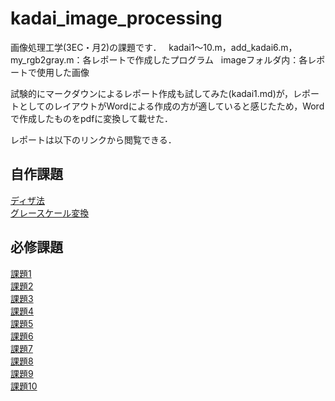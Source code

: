 # kadai_image_processing
画像処理工学(3EC・月2)の課題です．
  
kadai1～10.m，add_kadai6.m，my_rgb2gray.m：各レポートで作成したプログラム  
imageフォルダ内：各レポートで使用した画像  

試験的にマークダウンによるレポート作成も試してみた(kadai1.md)が，レポートとしてのレイアウトがWordによる作成の方が適していると感じたため，Wordで作成したものをpdfに変換して載せた．

レポートは以下のリンクから閲覧できる．

## 自作課題
[ディザ法](/report/add_kadai6.pdf)  
[グレースケール変換](/report/add_mono.pdf)
## 必修課題
[課題1](/report/kadai1.pdf)  
[課題2](/report/kadai2.pdf)  
[課題3](/report/kadai3.pdf)  
[課題4](/report/kadai4.pdf)  
[課題5](/report/kadai5.pdf)   
[課題6](/report/kadai6.pdf)  
[課題7](/report/kadai7.pdf)  
[課題8](/report/kadai8.pdf)  
[課題9](/report/kadai9.pdf)  
[課題10](/report/kadai10.pdf)
